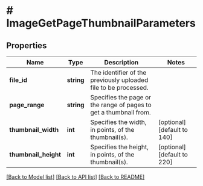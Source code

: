 # # ImageGetPageThumbnailParameters

## Properties

Name | Type | Description | Notes
------------ | ------------- | ------------- | -------------
**file_id** | **string** | The identifier of the previously uploaded file to be processed. | 
**page_range** | **string** | Specifies the page or the range of pages to get a thumbnail from. | 
**thumbnail_width** | **int** | Specifies the width, in points, of the thumbnail(s). | [optional] [default to 140]
**thumbnail_height** | **int** | Specifies the height, in points, of the thumbnail(s). | [optional] [default to 220]

[[Back to Model list]](../../README.md#documentation-for-models) [[Back to API list]](../../README.md#documentation-for-api-endpoints) [[Back to README]](../../README.md)


